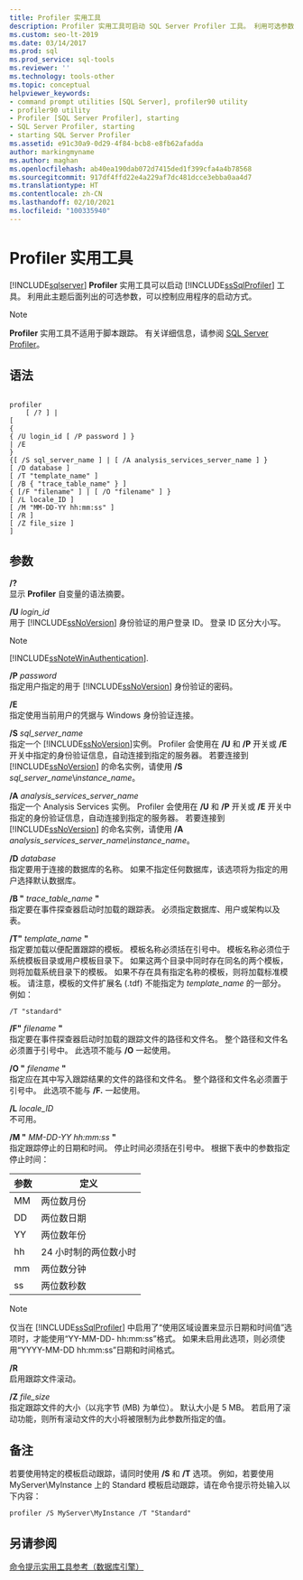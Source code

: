 ```yaml
---
title: Profiler 实用工具
description: Profiler 实用工具可启动 SQL Server Profiler 工具。 利用可选参数，可以控制应用程序的启动方式。
ms.custom: seo-lt-2019
ms.date: 03/14/2017
ms.prod: sql
ms.prod_service: sql-tools
ms.reviewer: ''
ms.technology: tools-other
ms.topic: conceptual
helpviewer_keywords:
- command prompt utilities [SQL Server], profiler90 utility
- profiler90 utility
- Profiler [SQL Server Profiler], starting
- SQL Server Profiler, starting
- starting SQL Server Profiler
ms.assetid: e91c30a9-0d29-4f84-bcb8-e8fb62afadda
author: markingmyname
ms.author: maghan
ms.openlocfilehash: ab40ea190dab072d7415ded1f399cfa4a4b78568
ms.sourcegitcommit: 917df4ffd22e4a229af7dc481dcce3ebba0aa4d7
ms.translationtype: HT
ms.contentlocale: zh-CN
ms.lasthandoff: 02/10/2021
ms.locfileid: "100335940"
---
```

# <a name="profiler-utility"></a>Profiler 实用工具
[!INCLUDE[sqlserver](../includes/applies-to-version/sqlserver.md)]
  **Profiler** 实用工具可以启动 [!INCLUDE[ssSqlProfiler](../includes/sssqlprofiler-md.md)] 工具。 利用此主题后面列出的可选参数，可以控制应用程序的启动方式。  
  
> [!NOTE]  
>  **Profiler** 实用工具不适用于脚本跟踪。 有关详细信息，请参阅 [SQL Server Profiler](../tools/sql-server-profiler/sql-server-profiler.md)。  
  
## <a name="syntax"></a>语法  
  
```  
  
profiler  
    [ /? ] |  
[  
{  
{ /U login_id [ /P password ] }  
| /E  
}  
{[ /S sql_server_name ] | [ /A analysis_services_server_name ] }  
[ /D database ]  
[ /T "template_name" ]  
[ /B { "trace_table_name" } ]  
{ [/F "filename" ] | [ /O "filename" ] }  
[ /L locale_ID ]  
[ /M "MM-DD-YY hh:mm:ss" ]  
[ /R ]  
[ /Z file_size ]  
]  
```  
  
## <a name="arguments"></a>参数  
 **/?**  
 显示 **Profiler** 自变量的语法摘要。  
  
 **/U** *login_id*  
 用于 [!INCLUDE[ssNoVersion](../includes/ssnoversion-md.md)] 身份验证的用户登录 ID。 登录 ID 区分大小写。  
  
> [!NOTE]  
>  [!INCLUDE[ssNoteWinAuthentication](../includes/ssnotewinauthentication-md.md)].  
  
 **/P** *password*  
 指定用户指定的用于 [!INCLUDE[ssNoVersion](../includes/ssnoversion-md.md)] 身份验证的密码。  
  
 **/E**  
 指定使用当前用户的凭据与 Windows 身份验证连接。  
  
 **/S**  *sql_server_name*  
 指定一个 [!INCLUDE[ssNoVersion](../includes/ssnoversion-md.md)]实例。 Profiler 会使用在 **/U** 和 **/P** 开关或 **/E** 开关中指定的身份验证信息，自动连接到指定的服务器。 若要连接到 [!INCLUDE[ssNoVersion](../includes/ssnoversion-md.md)] 的命名实例，请使用 **/S** *sql_server_name*\\*instance_name*。  
  
 **/A**  *analysis_services_server_name*  
 指定一个 Analysis Services 实例。 Profiler 会使用在 **/U** 和 **/P** 开关或 **/E** 开关中指定的身份验证信息，自动连接到指定的服务器。 若要连接到 [!INCLUDE[ssNoVersion](../includes/ssnoversion-md.md)] 的命名实例，请使用 **/A** *analysis_services_server_name\instance_name*。  
  
 **/D** *database*  
 指定要用于连接的数据库的名称。 如果不指定任何数据库，该选项将为指定的用户选择默认数据库。  
  
 **/B "** *trace_table_name* **"**  
 指定要在事件探查器启动时加载的跟踪表。 必须指定数据库、用户或架构以及表。  
  
 **/T"** *template_name* **"**  
 指定要加载以便配置跟踪的模板。 模板名称必须括在引号中。 模板名称必须位于系统模板目录或用户模板目录下。 如果这两个目录中同时存在同名的两个模板，则将加载系统目录下的模板。 如果不存在具有指定名称的模板，则将加载标准模板。 请注意，模板的文件扩展名 (.tdf) 不能指定为 *template_name* 的一部分。 例如：  
  
```  
/T "standard"  
```  
  
 **/F"** *filename* **"**  
 指定要在事件探查器启动时加载的跟踪文件的路径和文件名。 整个路径和文件名必须置于引号中。 此选项不能与 **/O** 一起使用。  
  
 **/O "** *filename*  **"**  
 指定应在其中写入跟踪结果的文件的路径和文件名。 整个路径和文件名必须置于引号中。 此选项不能与 **/F.** 一起使用。  
  
 **/L** *locale_ID*  
 不可用。  
  
 **/M "** *MM-DD-YY hh:mm:ss* **"**  
 指定跟踪停止的日期和时间。 停止时间必须括在引号中。 根据下表中的参数指定停止时间：  
  
|参数|定义|  
|---------------|----------------|  
|MM|两位数月份|  
|DD|两位数日期|  
|YY|两位数年份|  
|hh|24 小时制的两位数小时|  
|mm|两位数分钟|  
|ss|两位数秒数|  
  
> [!NOTE]  
>  仅当在 [!INCLUDE[ssSqlProfiler](../includes/sssqlprofiler-md.md)] 中启用了“使用区域设置来显示日期和时间值”选项时，才能使用“YY-MM-DD- hh:mm:ss”格式。 如果未启用此选项，则必须使用“YYYY-MM-DD hh:mm:ss”日期和时间格式。  
  
 **/R**  
 启用跟踪文件滚动。  
  
 **/Z**  *file_size*  
 指定跟踪文件的大小（以兆字节 (MB) 为单位）。 默认大小是 5 MB。 若启用了滚动功能，则所有滚动文件的大小将被限制为此参数所指定的值。  
  
## <a name="remarks"></a>备注  
 若要使用特定的模板启动跟踪，请同时使用 **/S** 和 **/T** 选项。 例如，若要使用 MyServer\MyInstance 上的 Standard 模板启动跟踪，请在命令提示符处输入以下内容：  
  
```  
profiler /S MyServer\MyInstance /T "Standard"  
```  
  
## <a name="see-also"></a>另请参阅  
 [命令提示实用工具参考（数据库引擎）](../tools/command-prompt-utility-reference-database-engine.md)  
  
  
